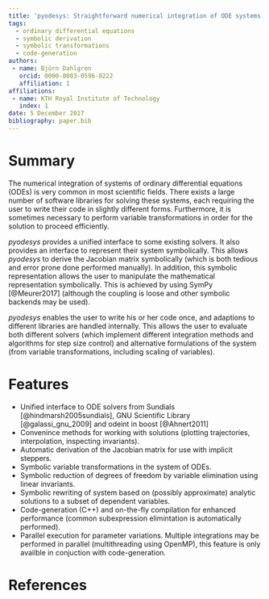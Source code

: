 ```yaml
---
title: 'pyodesys: Straightforward numerical integration of ODE systems from Python'
tags:
  - ordinary differential equations
  - symbolic derivation
  - symbolic transformations
  - code-generation
authors:
 - name: Björn Dahlgren
   orcid: 0000-0003-0596-0222
   affiliation: 1
affiliations:
 - name: KTH Royal Institute of Technology
   index: 1
date: 5 December 2017
bibliography: paper.bib
---
```


# Summary
The numerical integration of systems of ordinary differential equations (ODEs) is very
common in most scientific fields. There exists a large number of software libraries
for solving these systems, each requiring the user to write their code in slightly
different forms. Furthermore, it is sometimes necessary to perform variable transformations
in order for the solution to proceed efficiently.

*pyodesys* provides a unified interface to some existing solvers. It also provides an interface
to represent their system symbolically. This allows *pyodesys* to derive the Jacobian matrix
symbolically (which is both tedious and error prone done performed manually). In addition, this
symbolic representation allows the user to manipulate the mathematical representation symbolically. This is achieved
by using SymPy [@Meurer2017] (although the coupling is loose and other symbolic backends
may be used).

*pyodesys* enables the user to write his
or her code once, and adaptions to different libraries are handled internally. This allows
the user to evaluate both different solvers (which implement different integration methods and
algorithms for step size control) and alternative formulations of the system (from variable
transformations, including scaling of variables).


# Features
- Unified interface to ODE solvers from Sundials [@hindmarsh2005sundials],
  GNU Scientific Library [@galassi_gnu_2009] and odeint in boost [@Ahnert2011]
- Convenince methods for working with solutions (plotting trajectories, interpolation, inspecting invariants).
- Automatic derivation of the Jacobian matrix for use with implicit steppers.
- Symbolic variable transformations in the system of ODEs.
- Symbolic reduction of degrees of freedom by variable elimination using linear invariants.
- Symbolic rewriting of system based on (possibly approximate) analytic solutions to a subset of dependent variables.
- Code-generation (C++) and on-the-fly compilation for enhanced performance (common subexpression elimintation is
  automatically performed).
- Parallel execution for parameter variations. Multiple integrations may be performed in parallel
  (multithreading using OpenMP), this feature is only availble in conjuction with code-generation.

# References